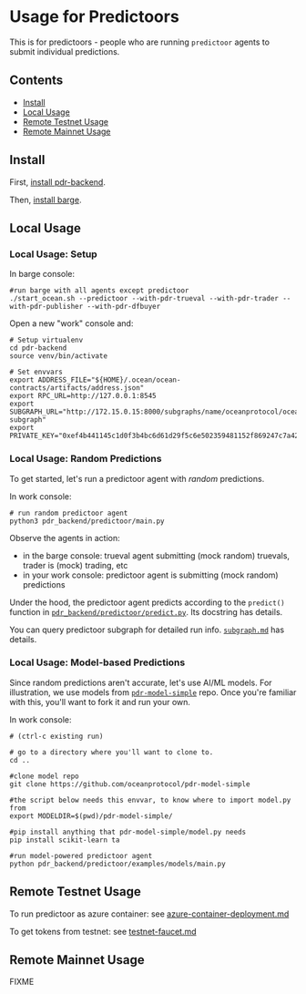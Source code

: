 <!--
Copyright 2023 Ocean Protocol Foundation
SPDX-License-Identifier: Apache-2.0
-->

# Usage for Predictoors

This is for predictoors - people who are running `predictoor` agents to submit individual predictions.

## Contents

- [Install](#install)
- [Local Usage](#local-usage)
- [Remote Testnet Usage](#remote-testnet-usage)
- [Remote Mainnet Usage](#remote-mainnet-usage)

## Install

First, [install pdr-backend](install.md).

Then, [install barge](barge.md#install-barge).

## Local Usage

### Local Usage: Setup

In barge console:
```console
#run barge with all agents except predictoor
./start_ocean.sh --predictoor --with-pdr-trueval --with-pdr-trader --with-pdr-publisher --with-pdr-dfbuyer
```

Open a new "work" console and:
```
# Setup virtualenv
cd pdr-backend
source venv/bin/activate

# Set envvars
export ADDRESS_FILE="${HOME}/.ocean/ocean-contracts/artifacts/address.json"
export RPC_URL=http://127.0.0.1:8545
export SUBGRAPH_URL="http://172.15.0.15:8000/subgraphs/name/oceanprotocol/ocean-subgraph"
export PRIVATE_KEY="0xef4b441145c1d0f3b4bc6d61d29f5c6e502359481152f869247c7a4244d45209"
```

### Local Usage: Random Predictions

To get started, let's run a predictoor agent with _random_ predictions.

In work console:
```console
# run random predictoor agent
python3 pdr_backend/predictoor/main.py
```

Observe the agents in action:
- in the barge console: trueval agent submitting (mock random) truevals, trader is (mock) trading, etc
- in your work console: predictoor agent is submitting (mock random) predictions

Under the hood, the predictoor agent predicts according to the `predict()` function in [`pdr_backend/predictoor/predict.py`](../pdr_backend/predictoor/predict.py). Its docstring has details.

You can query predictoor subgraph for detailed run info. [`subgraph.md`](subgraph.md) has details.

### Local Usage: Model-based Predictions

Since random predictions aren't accurate, let's use AI/ML models. For illustration, we use models from [`pdr-model-simple`](https://github.com/oceanprotocol/pdr-model-simple) repo. Once you're familiar with this, you'll want to fork it and run your own.

In work console:
```console
# (ctrl-c existing run)

# go to a directory where you'll want to clone to. 
cd ..

#clone model repo
git clone https://github.com/oceanprotocol/pdr-model-simple

#the script below needs this envvar, to know where to import model.py from
export MODELDIR=$(pwd)/pdr-model-simple/

#pip install anything that pdr-model-simple/model.py needs
pip install scikit-learn ta

#run model-powered predictoor agent
python pdr_backend/predictoor/examples/models/main.py
```

## Remote Testnet Usage

To run predictoor as azure container: see [azure-container-deployment.md](azure-container-deployment.md)

To get tokens from testnet: see [testnet-faucet.md](testnet-faucet.md)

## Remote Mainnet Usage

FIXME

